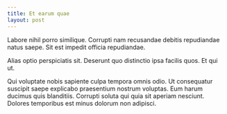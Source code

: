 ```yaml
---
title: Et earum quae
layout: post
---
```

Labore nihil porro similique. Corrupti nam recusandae debitis repudiandae natus saepe. Sit est impedit officia repudiandae.

Alias optio perspiciatis sit. Deserunt quo distinctio ipsa facilis quos. Et qui ut.

Qui voluptate nobis sapiente culpa tempora omnis odio. Ut consequatur suscipit saepe explicabo praesentium nostrum voluptas. Eum harum ducimus quis blanditiis. Corrupti soluta qui quia sit aperiam nesciunt. Dolores temporibus est minus dolorum non adipisci.

